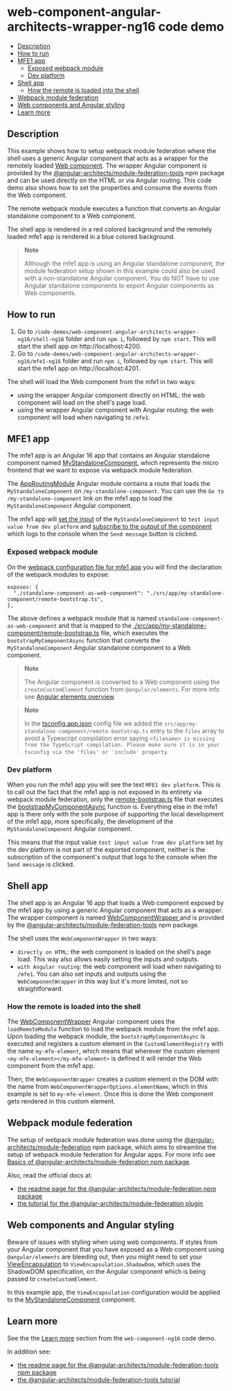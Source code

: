 # web-component-angular-architects-wrapper-ng16 code demo

- [Description](#description)
- [How to run](#how-to-run)
- [MFE1 app](#mfe1-app)
  - [Exposed webpack module](#exposed-webpack-module)
  - [Dev platform](#dev-platform)
- [Shell app](#shell-app)
  - [How the remote is loaded into the shell](#how-the-remote-is-loaded-into-the-shell)
- [Webpack module federation](#webpack-module-federation)
- [Web components and Angular styling](#web-components-and-angular-styling)
- [Learn more](#learn-more)

## Description

This example shows how to setup webpack module federation where the shell uses a generic Angular component that acts as a wrapper for the remotely loaded [Web component](https://developer.mozilla.org/en-US/docs/Web/API/Web_components). The wrapper Angular component is provided by the [@angular-architects/module-federation-tools](https://www.npmjs.com/package/@angular-architects/module-federation-tools) npm package and can be used directly on the HTML or via Angular routing. This code demo also shows how to set the properties and consume the events from the Web component.

The remote webpack module executes a function that converts an Angular standalone component to a Web component.

The shell app is rendered in a red colored background and the remotely loaded mfe1 app is rendered in a blue colored background.

> **Note**
>
> Although the mfe1 app is using an Angular standalone component, the module federation setup shown in this example could also be used with a non-standalone Angular component. You do NOT have to use Angular standalone components to export Angular components as Web components.
>

## How to run

1) Go to `/code-demos/web-component-angular-architects-wrapper-ng16/shell-ng16` folder and run `npm i`, followed by `npm start`. This will start the shell app on http://localhost:4200.
2) Go to `/code-demos/web-component-angular-architects-wrapper-ng16/mfe1-ng16` folder and run `npm i`, followed by `npm start`. This will start the mfe1 app on http://localhost:4201.

The shell will load the Web component from the mfe1 in two ways:

- using the wrapper Angular component directly on HTML: the web component will load on the shell's page load.
- using the wrapper Angular component with Angular routing: the web component will load when navigating to `/mfe1`. 

## MFE1 app

The mfe1 app is an Angular 16 app that contains an Angular standalone component named [MyStandaloneComponent](/code-demos/web-component-angular-architects-wrapper-ng16/mfe1-ng16/src/app/my-standalone-component/my-standalone-component.component.ts), which represents the micro frontend that we want to expose via webpack module federation.

The [AppRoutingModule](/code-demos/web-component-angular-architects-wrapper-ng16/mfe1-ng16/src/app/app-routing.module.ts) Angular module contains a route that loads the `MyStandaloneComponent` on `/my-standalone-component`. You can use the `Go to /my-standalone-component` link on the mfe1 app to load the `MyStandaloneComponent` Angular component.

The mfe1 app will [set the input](/code-demos/web-component-angular-architects-wrapper-ng16/mfe1-ng16/src/app/app-routing.module.ts) of the `MyStandaloneComponent` to `test input value from dev platform` and [subscribe to the output of the component](/code-demos/web-component-angular-architects-wrapper-ng16/mfe1-ng16/src/app/app.component.ts) which logs to the console when the `Send message` button is clicked.

### Exposed webpack module

On the [webpack configuration file for mfe1 app](./mfe1-ng16/webpack.config.js) you will find the declaration of the webpack modules to expose:

```
exposes: {
  "./standalone-component-as-web-component": "./src/app/my-standalone-component/remote-bootstrap.ts",
},
```

The above defines a webpack module that is named `standalone-component-as-web-component` and that is mapped to the [./src/app/my-standalone-component/remote-bootstrap.ts](/code-demos/web-component-angular-architects-wrapper-ng16/mfe1-ng16/src/app/my-standalone-component/remote-bootstrap.ts) file, which executes the `bootstrapMyComponentAsync` function that converts the `MyStandaloneComponent` Angular standalone component to a Web component. 

> **Note**
>
> The Angular component is converted to a Web component using the `createCustomElement` function from `@angular/elements`. For more info see [Angular elements overview](https://angular.io/guide/elements).
>

> **Note**
>
> In the [tsconfig.app.json](../web-component-angular-architects-wrapper-ng16/mfe1-ng16/tsconfig.app.json) config file we added the `src/app/my-standalone-component/remote-bootstrap.ts` entry to the `files` array to avoid a Typescript compilation error saying `<filename> is missing from the TypeScript compilation. Please make sure it is in your tsconfig via the 'files' or 'include' property`.
>

### Dev platform

When you run the mfe1 app you will see the text `MFE1 dev platform`. This is to call out the fact that the mfe1 app is not exposed in its entirety via webpack module federation, only the [remote-bootstrap.ts](/code-demos/web-component-angular-architects-wrapper-ng16/mfe1-ng16/src/app/my-standalone-component/remote-bootstrap.ts) file that executes the [bootstrapMyComponentAsync](/code-demos/web-component-angular-architects-wrapper-ng16/mfe1-ng16/src/app/my-standalone-component/my-standalone-component-bootstrap.ts) function is. Everything else in the mfe1 app is there only with the sole purpose of supporting the local development of the mfe1 app, more specifically, the development of the `MyStandaloneComponent` Angular component.

This means that the input value `test input value from dev platform` set by the dev platform is not part of the exported component, neither is the subscription of the component's output that logs to the console when the `Send message` is clicked.

## Shell app

The shell app is an Angular 16 app that loads a Web component exposed by the mfe1 app by using a generic Angular component that acts as a wrapper. The wrapper component is named [WebComponentWrapper ](https://github.com/angular-architects/module-federation-plugin/blob/53a9aa740475b87f689a5781847d418e66b44226/libs/mf-tools/src/lib/web-components/web-component-wrapper.ts) and is provided by the [@angular-architects/module-federation-tools](https://www.npmjs.com/package/@angular-architects/module-federation-tools) npm package.

The shell uses the `WebComponentWrapper` in two ways:
- `directly on HTML`: the web component is loaded on the shell's page load. This way also allows easily setting the inputs and outputs.
- `with Angular routing`: the web component will load when navigating to `/mfe1`. You can also set inputs and outputs using the `WebComponentWrapper` in this way but it's more limited, not so straightforward.

### How the remote is loaded into the shell

The [WebComponentWrapper](https://github.com/angular-architects/module-federation-plugin/blob/53a9aa740475b87f689a5781847d418e66b44226/libs/mf-tools/src/lib/web-components/web-component-wrapper.ts) Angular component uses the `loadRemoteModule` function to load the webpack module from the mfe1 app. Upon loading the webpack module, the `bootstrapMyComponentAsync` is executed and registers a custom element in the `CustomElementRegistry` with the name `my-mfe-element`, which means that wherever the custom element `<my-mfe-element></my-mfe-element>` is defined it will render the Web component from the mfe1 app. 

Then, the `WebComponentWrapper` creates a custom element in the DOM with the name from `WebComponentWrapperOptions.elementName`, which in this example is set to `my-mfe-element`. Once this is done the Web component gets rendered in this custom element.

## Webpack module federation

The setup of webpack module federation was done using the [@angular-architects/module-federation](https://www.npmjs.com/package/@angular-architects/module-federation) npm package, which aims to streamline the setup of webpack module federation for Angular apps. For more info see [Basics of @angular-architects/module-federation npm package](/docs/basics-angular-architects.md).

Also, read the official docs at:
- [the readme page for the @angular-architects/module-federation npm package](https://www.npmjs.com/package/@angular-architects/module-federation?activeTab=readme)
- [the tutorial for the @angular-architects/module-federation plugin](https://github.com/angular-architects/module-federation-plugin/blob/main/libs/mf/tutorial/tutorial.md)

## Web components and Angular styling

Beware of issues with styling when using web components. If styles from your Angular component that you have exposed as a Web component using `@angular/elements` are bleeding out, then you might need to set your [ViewEncapsulation](https://angular.io/api/core/ViewEncapsulation) to `ViewEncapsulation.ShadowDom`, which uses the ShadowDOM specification, on the Angular component which is being passed to `createCustomElement`. 

In this example app, the `ViewEncapsulation` configuration would be applied to the [MyStandaloneComponent](/code-demos/web-component-angular-architects-wrapper-ng16/mfe1-ng16/src/app/my-standalone-component/my-standalone-component.component.ts) component.

## Learn more

See the the [Learn more](/code-demos/web-component-ng16/README.md#learn-more) section from the `web-component-ng16` code demo.

In addition see:

- [the readme page for the @angular-architects/module-federation-tools npm package](https://www.npmjs.com/package/@angular-architects/module-federation-tools?activeTab=readme)
- [the @angular-architects/module-federation-tools tutorial](https://github.com/angular-architects/module-federation-plugin/blob/main/libs/mf-tools/tutorial/index.md)
